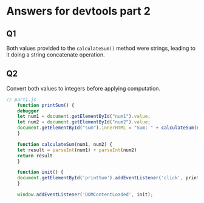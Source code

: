 # Answers for devtools part 2
## Q1
Both values provided to the `calculateSum()` method were strings, leading to it doing a string concatenate operation.
## Q2
Convert both values to integers before applying computation.
```js
// part1.js
    function printSum() {
    debugger
    let num1 = document.getElementById("num1").value;
    let num2 = document.getElementById("num2").value;
    document.getElementById("sum").innerHTML = "Sum: " + calculateSum(num1, num2);
    }

    function calculateSum(num1, num2) {
    let result = parseInt(num1) + parseInt(num2)
    return result
    }

    function init() {
    document.getElementById('printSum').addEventListener('click', printSum);
    }

    window.addEventListener('DOMContentLoaded', init);
```